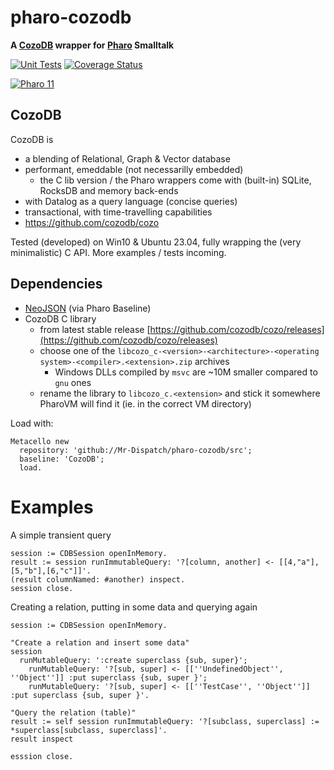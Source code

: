 # pharo-cozodb

**A [CozoDB](https://www.cozodb.org) wrapper for [Pharo](https://www.pharo.org) Smalltalk**

[![Unit Tests](https://github.com/Mr-Dispatch/pharo-cozodb/workflows/Build/badge.svg?branch=mian)](https://github.com/Mr-Dispatch/pharo-cozodb/actions?query=workflow%3ABuild)
[![Coverage Status](https://codecov.io/github/Mr-Dispatch/pharo-cozodb/coverage.svg?branch=main)](https://codecov.io/gh/Mr-Dispatch/pharo-cozodb/branch/main)

[![Pharo 11](https://img.shields.io/badge/Pharo-11-%23aac9ff.svg)](https://pharo.org/download)

## CozoDB 

CozoDB is 
- a blending of Relational, Graph & Vector database
- performant, emeddable (not necessarilly embedded)
  - the C lib version / the Pharo wrappers come with (built-in) SQLite, RocksDB and memory back-ends
- with Datalog as a query language (concise queries)
- transactional, with time-travelling capabilities
- https://github.com/cozodb/cozo

Tested (developed) on Win10 & Ubuntu 23.04, fully wrapping the (very minimalistic) C API. More examples / tests incoming.

## Dependencies

- [NeoJSON](https://github.com/svenvc/NeoJSON) (via Pharo Baseline)
- CozoDB C library
  - from latest stable release [https://github.com/cozodb/cozo/releases](https://github.com/cozodb/cozo/releases)
  - choose one of the `libcozo_c-<version>-<architecture>-<operating system>-<compiler>.<extension>.zip` archives
    - Windows DLLs compiled by `msvc` are ~10M smaller compared to `gnu` ones
  - rename the library to `libcozo_c.<extension>` and stick it somewhere PharoVM will find it (ie. in the correct VM directory)

Load with:

```Smalltalk
Metacello new
  repository: 'github://Mr-Dispatch/pharo-cozodb/src';
  baseline: 'CozoDB';
  load.
```

# Examples

A simple transient query
```Smalltalk
session := CDBSession openInMemory.
result := session runImmutableQuery: '?[column, another] <- [[4,"a"],[5,"b"],[6,"c"]]'.
(result columnNamed: #another) inspect.
session close.
```

Creating a relation, putting in some data and querying again
```Smalltalk
session := CDBSession openInMemory.

"Create a relation and insert some data"
session 
  runMutableQuery: ':create superclass {sub, super}';
	runMutableQuery: '?[sub, super] <- [[''UndefinedObject'', ''Object'']] :put superclass {sub, super }';
	runMutableQuery: '?[sub, super] <- [[''TestCase'', ''Object'']] :put superclass {sub, super }'.

"Query the relation (table)"	
result := self session runImmutableQuery: '?[subclass, superclass] := *superclass[subclass, superclass]'.
result inspect

esssion close.
```
